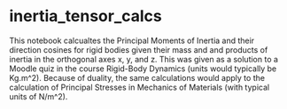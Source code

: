 # inertia_tensor_calcs
This notebook calcualtes the Principal Moments of Inertia and their direction cosines for rigid bodies given their mass and and 
products of inertia in the orthogonal axes x, y, and z. This was given as a solution to a Moodle quiz in the course Rigid-Body 
Dynamics (units would typically be Kg.m^2). Because of duality, the same calculations would apply to the calculation of Principal 
Stresses in Mechanics of Materials (with typical units of N/m^2).


